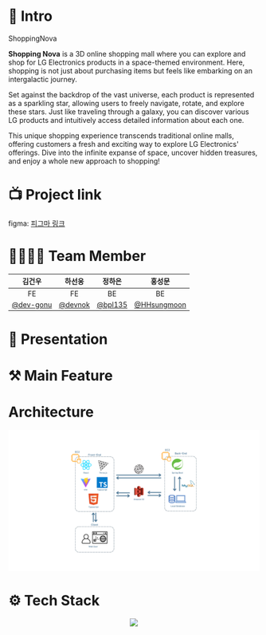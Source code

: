 # 🔎 Intro

ShoppingNova

**Shopping Nova** is a 3D online shopping mall where you can explore and shop for LG Electronics products in a space-themed environment. Here, shopping is not just about purchasing items but feels like embarking on an intergalactic journey.  

Set against the backdrop of the vast universe, each product is represented as a sparkling star, allowing users to freely navigate, rotate, and explore these stars. Just like traveling through a galaxy, you can discover various LG products and intuitively access detailed information about each one.  

This unique shopping experience transcends traditional online malls, offering customers a fresh and exciting way to explore LG Electronics' offerings. Dive into the infinite expanse of space, uncover hidden treasures, and enjoy a whole new approach to shopping!

# 📺 Project link

figma: [피그마 링크](https://www.figma.com/design/KKuzOGbRat5svzX4RtylhZ/%EC%86%8C%ED%94%84%ED%8A%B8%EC%9B%A8%EC%96%B4%EA%B3%B5%ED%95%99---ShoppingNova-Design?node-id=5-4&node-type=frame&t=AXbhWZ7givIXjdca-0)

# 👨‍👩‍👧‍👦 Team Member
|       김건우       |       하선웅       |       정하은       |       홍성문       |
| :--------------: | :--------------: | :--------------: | :--------------: |
|        FE         |        FE         |        BE       |        BE         |
| [@dev-gonu](https://github.com/dev-gonu)|[@devnok](https://github.com/devnok) |[@bpl135](https://github.com/bpl135)|[@HHsungmoon](https://github.com/HHsungmoon)|

# 🎤 Presentation


# ⚒️ Main Feature

# Architecture
![img](./images/System_Architecture.png)
# ⚙️ Tech Stack
<p align="center"> 
    <a href="https://skillicons.dev">
        <img src="https://skillicons.dev/icons?i=github,figma,java,spring,aws,typescript,react,threejs&perline=4" />
    </a>
</p>
<!-- <img src="https://img.shields.io/badge/java-007396?style=for-the-badge&logo=java&logoColor=white">
<img src="https://img.shields.io/badge/springboot-6DB33F?style=for-the-badge&logo=springboot&logoColor=white">
<img src="https://img.shields.io/badge/react-61DAFB?style=for-the-badge&logo=react&logoColor=black"> -->
